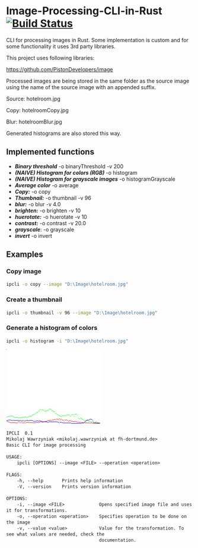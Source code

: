# Image-Processing-CLI-in-Rust [![Build Status](https://travis-ci.org/spejss/Image-Processing-CLI-in-Rust.svg?branch=master)](https://travis-ci.org/spejss/Image-Processing-CLI-in-Rust)

CLI for processing images in Rust. Some implementation is custom and for some functionality it uses 3rd party libraries.

This project uses following libraries:

https://github.com/PistonDevelopers/image

Processed images are being stored in the same folder as the source image using the name of the source image with an appended suffix.

Source: hotelroom.jpg

Copy: hotelroomCopy.jpg

Blur: hotelroomBlur.jpg

Generated histograms are also stored this way.

## Implemented functions

* ***Binary threshold*** -o binaryThreshold -v 200
* ***(NAIVE) Histogram for colors (RGB)*** -o histogram
* ***(NAIVE) Histogram for grayscale images*** -o histogramGrayscale
* ***Average color*** -o average
* ***Copy:*** -o copy
* ***Thumbnail:*** -o thumbnail -v 96
* ***blur:*** -o blur -v 4.0
* ***brighten:*** -o brighten -v 10
* ***huerotate:*** -o huerotate -v 10
* ***contrast:*** -o contrast -v 20.0
* ***grayscale***: -o grayscale
* ***invert*** -o invert

## Examples

### Copy image

```bash
ipcli -o copy --image "D:\Image\hotelroom.jpg"
```

### Create a thumbnail

```bash
ipcli -o thumbnail -v 96 --image "D:\Image\hotelroom.jpg"
```

### Generate a histogram of colors

```bash
ipcli -o histogram -i "D:\Image\hotelroom.jpg"
```

![Example histogram of colors](assets/histogram.png)

```text
IPCLI  0.1
Mikolaj Wawrzyniak <mikolaj.wawrzyniak at fh-dortmund.de>
Basic CLI for image processing

USAGE:
    ipcli [OPTIONS] --image <FILE> --operation <operation>

FLAGS:
    -h, --help       Prints help information
    -V, --version    Prints version information

OPTIONS:
    -i, --image <FILE>             Opens specified image file and uses it for transformations.
    -o, --operation <operation>    Specifies operation to be done on the image
    -v, --value <value>            Value for the transformation. To see what values are needed, check the
                                   documentation.
```
